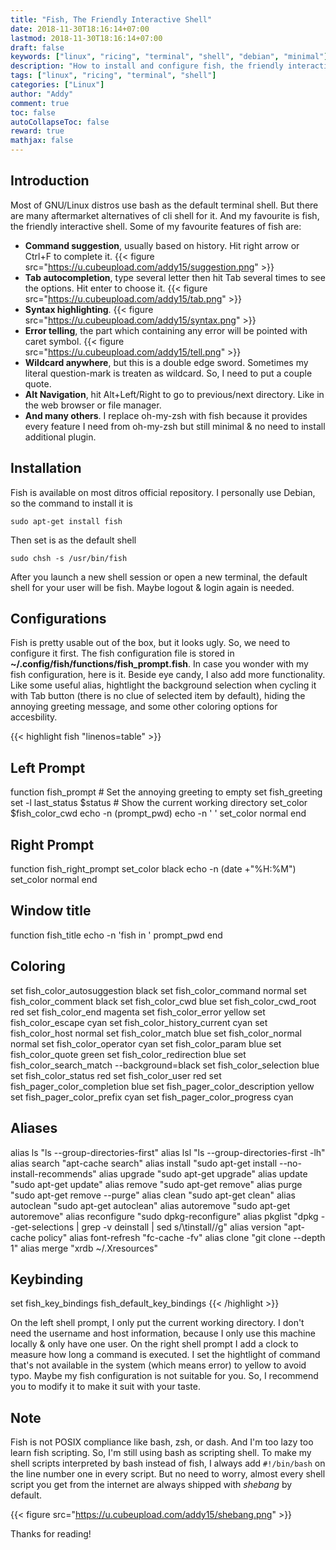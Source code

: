 ```yaml
---
title: "Fish, The Friendly Interactive Shell"
date: 2018-11-30T18:16:14+07:00
lastmod: 2018-11-30T18:16:14+07:00
draft: false
keywords: ["linux", "ricing", "terminal", "shell", "debian", "minimal"]
description: "How to install and configure fish, the friendly interactive shell"
tags: ["linux", "ricing", "terminal", "shell"]
categories: ["Linux"]
author: "Addy"
comment: true
toc: false
autoCollapseToc: false
reward: true
mathjax: false
---
```


## Introduction
Most of GNU/Linux distros use bash as the default terminal shell.
But there are many aftermarket alternatives of cli shell for it.
And my favourite is fish, the friendly interactive shell.
Some of my favourite features of fish are:

- **Command suggestion**, usually based on history. Hit right arrow or Ctrl+F to complete it.
{{< figure src="https://u.cubeupload.com/addy15/suggestion.png" >}}
- **Tab autocompletion**, type several letter then hit Tab several times to see the options.
Hit enter to choose it.
{{< figure src="https://u.cubeupload.com/addy15/tab.png" >}}
- **Syntax highlighting**.
{{< figure src="https://u.cubeupload.com/addy15/syntax.png" >}}
- **Error telling**, the part which containing any error will be pointed with caret symbol.
{{< figure src="https://u.cubeupload.com/addy15/tell.png" >}}
- **Wildcard anywhere**, but this is a double edge sword. Sometimes my literal question-mark
is treaten as wildcard. So, I need to put a couple quote.
- **Alt Navigation**, hit Alt+Left/Right to go to previous/next directory.
Like in the web browser or file manager.
- **And many others**. I replace oh-my-zsh with fish because it provides every feature I need
from oh-my-zsh but still minimal & no need to install additional plugin.

## Installation
Fish is available on most ditros official repository. I personally use Debian,
so the command to install it is
```Shell
sudo apt-get install fish
```
Then set is as the default shell
```Shell
sudo chsh -s /usr/bin/fish
```
After you launch a new shell session or open a new terminal, the default shell for your user
will be fish. Maybe logout & login again is needed.

## Configurations
Fish is pretty usable out of the box,
but it looks ugly. So, we need to configure it first. The fish configuration file
is stored in **~/.config/fish/functions/fish_prompt.fish**.
In case you wonder with my fish configuration, here is it.
Beside eye candy, I also add more functionality. Like some useful alias,
hightlight the background selection when cycling it with Tab button
(there is no clue of selected item by default),
hiding the annoying greeting message,
and some other coloring options for accesbility.

{{< highlight fish "linenos=table" >}}
## Left Prompt
function fish_prompt
    # Set the annoying greeting to empty
    set fish_greeting
    set -l last_status $status
    # Show the current working directory
    set_color $fish_color_cwd
    echo -n (prompt_pwd)
    echo -n ' '
    set_color normal
end

## Right Prompt
function fish_right_prompt
    set_color black
    echo -n (date +"%H:%M")
    set_color normal
end

## Window title
function fish_title
    echo -n 'fish in '
    prompt_pwd
end

## Coloring
set fish_color_autosuggestion black
set fish_color_command normal
set fish_color_comment black
set fish_color_cwd blue
set fish_color_cwd_root red
set fish_color_end magenta
set fish_color_error yellow
set fish_color_escape cyan
set fish_color_history_current cyan
set fish_color_host normal
set fish_color_match blue
set fish_color_normal normal
set fish_color_operator cyan
set fish_color_param blue
set fish_color_quote green
set fish_color_redirection blue
set fish_color_search_match --background=black
set fish_color_selection blue
set fish_color_status red
set fish_color_user red
set fish_pager_color_completion blue
set fish_pager_color_description yellow
set fish_pager_color_prefix cyan
set fish_pager_color_progress cyan

## Aliases
alias ls "ls --group-directories-first"
alias lsl "ls --group-directories-first -lh"
alias search "apt-cache search"
alias install "sudo apt-get install --no-install-recommends"
alias upgrade "sudo apt-get upgrade"
alias update "sudo apt-get update"
alias remove "sudo apt-get remove"
alias purge "sudo apt-get remove --purge"
alias clean "sudo apt-get clean"
alias autoclean "sudo apt-get autoclean"
alias autoremove "sudo apt-get autoremove"
alias reconfigure "sudo dpkg-reconfigure"
alias pkglist "dpkg --get-selections | grep -v deinstall | sed s/\tinstall//g"
alias version "apt-cache policy"
alias font-refresh "fc-cache -fv"
alias clone "git clone --depth 1"
alias merge "xrdb ~/.Xresources"

## Keybinding
set fish_key_bindings fish_default_key_bindings
{{< /highlight >}}

On the left shell prompt, I only put the current working directory.
I don't need the username and host information, because I only use this machine locally
& only have one user. On the right shell prompt I add a clock to measure
how long a command is executed. I set the hightlight of command that's not available
in the system (which means error) to yellow to avoid typo.
Maybe my fish configuration is not suitable for you.
So, I recommend you to modify it to make it suit with your taste.

## Note
Fish is not POSIX compliance like bash, zsh, or dash.
And I'm too lazy too learn fish scripting.
So, I'm still using bash as scripting shell.
To make my shell scripts interpreted by bash instead of fish,
I always add `#!/bin/bash` on the line number one in every script.
But no need to worry, almost every shell script you get from the internet
are always shipped with *shebang* by default.

{{< figure src="https://u.cubeupload.com/addy15/shebang.png" >}}

Thanks for reading!
